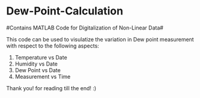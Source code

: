 # Dew-Point-Calculation
#Contains MATLAB Code for Digitalization of Non-Linear Data#

This code can be used to visulatize the variation in Dew point measurement with respect to the following aspects:
1. Temperature vs Date
2. Humidity vs Date
3. Dew Point vs Date
4. Measurement vs Time

Thank you! for reading till the end! :)
